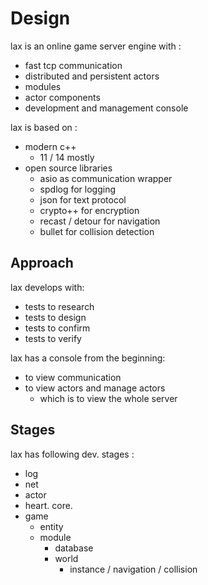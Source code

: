 # Design 

lax is an online game server engine with : 

 - fast tcp communication
 - distributed and persistent actors 
 - modules 
 - actor components
 - development and management console 
 
lax is based on : 

 - modern c++
   - 11 / 14 mostly  
 - open source libraries 
   - asio as communication wrapper
   - spdlog for logging
   - json for text protocol 
   - crypto++ for encryption 
   - recast / detour for navigation
   - bullet for collision detection 
 
 ## Approach 
 
lax develops with: 

 - tests to research 
 - tests to design  
 - tests to confirm 
 - tests to verify 
  
lax has a console from the beginning: 

 - to view communication
 - to view actors and manage actors 
   - which is to view the whole server 
   
## Stages 

lax has following dev. stages : 

 - log 
 - net
 - actor 
  - heart. core. 
 - game 
   - entity
   - module 
   	 - database 
     - world 
       - instance / navigation / collision   

  
